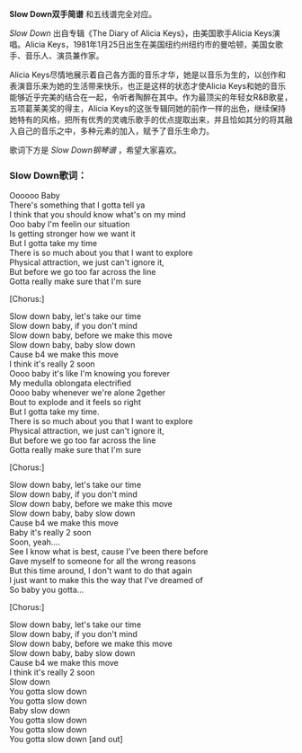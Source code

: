 

**Slow Down双手简谱** 和五线谱完全对应。

_Slow Down_ 出自专辑《The Diary of Alicia Keys》，由美国歌手Alicia Keys演唱。Alicia
Keys，1981年1月25日出生在美国纽约州纽约市的曼哈顿，美国女歌手、音乐人、演员兼作家。

Alicia Keys尽情地展示着自己各方面的音乐才华，她是以音乐为生的，以创作和表演音乐来为她的生活带来快乐，也正是这样的状态才使Alicia
Keys和她的音乐能够近乎完美的结合在一起，令听者陶醉在其中。作为最顶尖的年轻女R&B歌星，五项葛莱美奖的得主，Alicia
Keys的这张专辑同她的前作一样的出色，继续保持她特有的风格，把所有优秀的灵魂乐歌手的优点提取出来，并且恰如其分的将其融入自己的音乐之中，多种元素的加入，赋予了音乐生命力。

歌词下方是 _Slow Down钢琴谱_ ，希望大家喜欢。

### Slow Down歌词：

Oooooo Baby  
There's something that I gotta tell ya  
I think that you should know what's on my mind  
Ooo baby I'm feelin our situation  
Is getting stronger how we want it  
But I gotta take my time  
There is so much about you that I want to explore  
Physical attraction, we just can't ignore it,  
But before we go too far across the line  
Gotta really make sure that I'm sure

[Chorus:]

Slow down baby, let's take our time  
Slow down baby, if you don't mind  
Slow down baby, before we make this move  
Slow down baby, baby slow down  
Cause b4 we make this move  
I think it's really 2 soon  
Oooo baby it's like I'm knowing you forever  
My medulla oblongata electrified  
Oooo baby whenever we're alone 2gether  
Bout to explode and it feels so right  
But I gotta take my time.  
There is so much about you that I want to explore  
Physical attraction, we just can't ignore it,  
But before we go too far across the line  
Gotta really make sure that I'm sure

[Chorus:]

Slow down baby, let's take our time  
Slow down baby, if you don't mind  
Slow down baby, before we make this move  
Slow down baby, baby slow down  
Cause b4 we make this move  
Baby it's really 2 soon  
Soon, yeah....  
See I know what is best, cause I've been there before  
Gave myself to someone for all the wrong reasons  
But this time around, I don't want to do that again  
I just want to make this the way that I've dreamed of  
So baby you gotta...

[Chorus:]

Slow down baby, let's take our time  
Slow down baby, if you don't mind  
Slow down baby, before we make this move  
Slow down baby, baby slow down  
Cause b4 we make this move  
I think it's really 2 soon  
Slow down  
You gotta slow down  
You gotta slow down  
Baby slow down  
You gotta slow down  
You gotta slow down  
You gotta slow down [and out]

